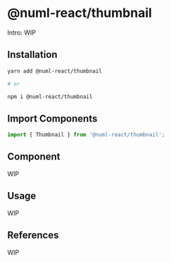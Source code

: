 # @numl-react/thumbnail

Intro: WIP

## Installation

```sh
yarn add @numl-react/thumbnail

# or

npm i @numl-react/thumbnail
```

## Import Components

```jsx
import { Thumbnail } from '@numl-react/thumbnail';
```

## Component

WIP

## Usage

WIP

## References

WIP

